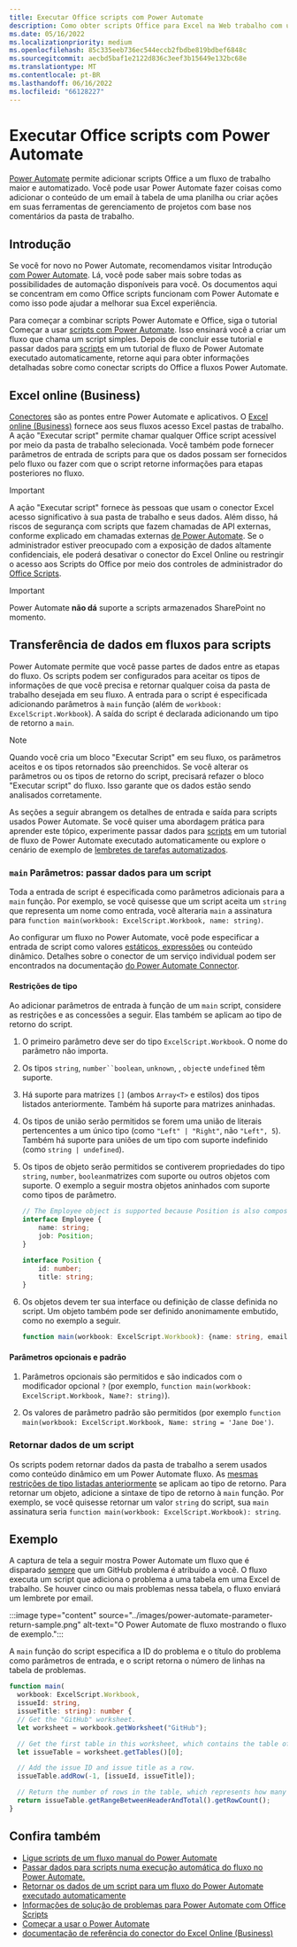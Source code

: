 ```yaml
---
title: Executar Office scripts com Power Automate
description: Como obter scripts Office para Excel na Web trabalho com um fluxo Power Automate trabalho.
ms.date: 05/16/2022
ms.localizationpriority: medium
ms.openlocfilehash: 85c335eeb736ec544eccb2fbdbe819bdbef6848c
ms.sourcegitcommit: aecbd5baf1e2122d836c3eef3b15649e132bc68e
ms.translationtype: MT
ms.contentlocale: pt-BR
ms.lasthandoff: 06/16/2022
ms.locfileid: "66128227"
---
```

# <a name="run-office-scripts-with-power-automate"></a>Executar Office scripts com Power Automate

[Power Automate](https://flow.microsoft.com) permite adicionar scripts Office a um fluxo de trabalho maior e automatizado. Você pode usar Power Automate fazer coisas como adicionar o conteúdo de um email à tabela de uma planilha ou criar ações em suas ferramentas de gerenciamento de projetos com base nos comentários da pasta de trabalho.

## <a name="get-started"></a>Introdução

Se você for novo no Power Automate, recomendamos visitar Introdução [com Power Automate](/power-automate/getting-started). Lá, você pode saber mais sobre todas as possibilidades de automação disponíveis para você. Os documentos aqui se concentram em como Office scripts funcionam com Power Automate e como isso pode ajudar a melhorar sua Excel experiência.

Para começar a combinar scripts Power Automate e Office, siga o tutorial Começar a usar [scripts com Power Automate](../tutorials/excel-power-automate-manual.md). Isso ensinará você a criar um fluxo que chama um script simples. Depois de concluir esse tutorial e passar dados para [scripts](../tutorials/excel-power-automate-trigger.md) em um tutorial de fluxo de Power Automate executado automaticamente, retorne aqui para obter informações detalhadas sobre como conectar scripts do Office a fluxos Power Automate.

## <a name="excel-online-business-connector"></a>Excel online (Business)

[Conectores](/connectors/connectors) são as pontes entre Power Automate e aplicativos. O [Excel online (Business)](/connectors/excelonlinebusiness) fornece aos seus fluxos acesso Excel pastas de trabalho. A ação "Executar script" permite chamar qualquer Office script acessível por meio da pasta de trabalho selecionada. Você também pode fornecer parâmetros de entrada de scripts para que os dados possam ser fornecidos pelo fluxo ou fazer com que o script retorne informações para etapas posteriores no fluxo.

> [!IMPORTANT]
> A ação "Executar script" fornece às pessoas que usam o conector Excel acesso significativo à sua pasta de trabalho e seus dados. Além disso, há riscos de segurança com scripts que fazem chamadas de API externas, conforme explicado em chamadas externas [de Power Automate](external-calls.md). Se o administrador estiver preocupado com a exposição de dados altamente confidenciais, ele poderá desativar o conector do Excel Online ou restringir o acesso aos Scripts do Office por meio dos controles de administrador do [Office Scripts](/microsoft-365/admin/manage/manage-office-scripts-settings).

> [!IMPORTANT]
> Power Automate **não dá** suporte a scripts armazenados SharePoint no momento.

## <a name="data-transfer-in-flows-for-scripts"></a>Transferência de dados em fluxos para scripts

Power Automate permite que você passe partes de dados entre as etapas do fluxo. Os scripts podem ser configurados para aceitar os tipos de informações de que você precisa e retornar qualquer coisa da pasta de trabalho desejada em seu fluxo. A entrada para o script é especificada adicionando parâmetros à `main` função (além de `workbook: ExcelScript.Workbook`). A saída do script é declarada adicionando um tipo de retorno a `main`.

> [!NOTE]
> Quando você cria um bloco "Executar Script" em seu fluxo, os parâmetros aceitos e os tipos retornados são preenchidos. Se você alterar os parâmetros ou os tipos de retorno do script, precisará refazer o bloco "Executar script" do fluxo. Isso garante que os dados estão sendo analisados corretamente.

As seções a seguir abrangem os detalhes de entrada e saída para scripts usados Power Automate. Se você quiser uma abordagem prática para aprender este tópico, experimente passar dados para [scripts](../tutorials/excel-power-automate-trigger.md) em um tutorial de fluxo de Power Automate executado automaticamente ou explore o cenário de exemplo de [lembretes de tarefas automatizados](../resources/scenarios/task-reminders.md).

### <a name="main-parameters-pass-data-to-a-script"></a>`main` Parâmetros: passar dados para um script

Toda a entrada de script é especificada como parâmetros adicionais para a `main` função. Por exemplo, se você quisesse que um script aceita um `string` que representa um nome como entrada, você alteraria `main` a assinatura para `function main(workbook: ExcelScript.Workbook, name: string)`.

Ao configurar um fluxo no Power Automate, você pode especificar a entrada de script como valores [estáticos, expressões](/power-automate/use-expressions-in-conditions) ou conteúdo dinâmico. Detalhes sobre o conector de um serviço individual podem ser encontrados na documentação [do Power Automate Connector](/connectors/).

#### <a name="type-restrictions"></a>Restrições de tipo

Ao adicionar parâmetros de entrada à função de um `main` script, considere as restrições e as concessões a seguir. Elas também se aplicam ao tipo de retorno do script.

1. O primeiro parâmetro deve ser do tipo `ExcelScript.Workbook`. O nome do parâmetro não importa.

1. Os tipos `string`, `number``boolean`, `unknown`, , `object`e `undefined` têm suporte.

1. Há suporte para matrizes `[]` (ambos `Array<T>` e estilos) dos tipos listados anteriormente. Também há suporte para matrizes aninhadas.

1. Os tipos de união serão permitidos se forem uma união de literais pertencentes a um único tipo (como `"Left" | "Right"`, não `"Left", 5`). Também há suporte para uniões de um tipo com suporte indefinido (como `string | undefined`).

1. Os tipos de objeto serão permitidos se contiverem propriedades do tipo `string`, `number`, `boolean`matrizes com suporte ou outros objetos com suporte. O exemplo a seguir mostra objetos aninhados com suporte como tipos de parâmetro.

    ```TypeScript
    // The Employee object is supported because Position is also composed of supported types.
    interface Employee {
        name: string;
        job: Position;
    }

    interface Position {
        id: number;
        title: string;
    }
    ```

1. Os objetos devem ter sua interface ou definição de classe definida no script. Um objeto também pode ser definido anonimamente embutido, como no exemplo a seguir.

    ```TypeScript
    function main(workbook: ExcelScript.Workbook): {name: string, email: string}
    ```

#### <a name="optional-and-default-parameters"></a>Parâmetros opcionais e padrão

1. Parâmetros opcionais são permitidos e são indicados com o modificador opcional `?` (por exemplo, `function main(workbook: ExcelScript.Workbook, Name?: string)`).

1. Os valores de parâmetro padrão são permitidos (por exemplo `function main(workbook: ExcelScript.Workbook, Name: string = 'Jane Doe')`.

### <a name="return-data-from-a-script"></a>Retornar dados de um script

Os scripts podem retornar dados da pasta de trabalho a serem usados como conteúdo dinâmico em um Power Automate fluxo. As [mesmas restrições de tipo listadas anteriormente](#type-restrictions) se aplicam ao tipo de retorno. Para retornar um objeto, adicione a sintaxe de tipo de retorno à `main` função. Por exemplo, se você quisesse retornar um valor `string` do script, sua `main` assinatura seria `function main(workbook: ExcelScript.Workbook): string`.

## <a name="example"></a>Exemplo

A captura de tela a seguir mostra Power Automate um fluxo que é disparado [sempre](https://github.com/) que um GitHub problema é atribuído a você. O fluxo executa um script que adiciona o problema a uma tabela em uma Excel de trabalho. Se houver cinco ou mais problemas nessa tabela, o fluxo enviará um lembrete por email.

:::image type="content" source="../images/power-automate-parameter-return-sample.png" alt-text="O Power Automate de fluxo mostrando o fluxo de exemplo.":::

A `main` função do script especifica a ID do problema e o título do problema como parâmetros de entrada, e o script retorna o número de linhas na tabela de problemas.

```TypeScript
function main(
  workbook: ExcelScript.Workbook,
  issueId: string,
  issueTitle: string): number {
  // Get the "GitHub" worksheet.
  let worksheet = workbook.getWorksheet("GitHub");

  // Get the first table in this worksheet, which contains the table of GitHub issues.
  let issueTable = worksheet.getTables()[0];

  // Add the issue ID and issue title as a row.
  issueTable.addRow(-1, [issueId, issueTitle]);

  // Return the number of rows in the table, which represents how many issues are assigned to this user.
  return issueTable.getRangeBetweenHeaderAndTotal().getRowCount();
}
```

## <a name="see-also"></a>Confira também

- [Ligue scripts de um fluxo manual do Power Automate](../tutorials/excel-power-automate-manual.md)
- [Passar dados para scripts numa execução automática do fluxo no Power Automate.](../tutorials/excel-power-automate-trigger.md)
- [Retornar os dados de um script para um fluxo do Power Automate executado automaticamente](../tutorials/excel-power-automate-returns.md)
- [Informações de solução de problemas para Power Automate com Office Scripts](../testing/power-automate-troubleshooting.md)
- [Começar a usar o Power Automate](/power-automate/getting-started)
- [documentação de referência do conector do Excel Online (Business)](/connectors/excelonlinebusiness/)
